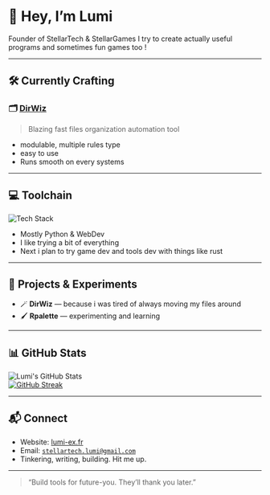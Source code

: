 # 👋 Hey, I’m Lumi 
Founder of StellarTech & StellarGames
I try to create actually useful programs and sometimes fun games too !

---

## 🛠️ Currently Crafting

### 🗂️ [DirWiz](https://github.com/lumi2ex/DirWiz)
> Blazing fast files organization automation tool

- modulable, multiple rules type
- easy to use
- Runs smooth on every systems

---

## 💻 Toolchain

![Tech Stack](https://skillicons.dev/icons?i=python,html,css,js,java)

- Mostly Python & WebDev
- I like trying a bit of everything
- Next i plan to try game dev and tools dev with things like rust

---

## 🔧 Projects & Experiments

- 🪄 **DirWiz** — because i was tired of always moving my files around
- 🖌️ **Rpalette**  — experimenting and learning

---

## 📊 GitHub Stats

![Lumi's GitHub Stats](https://github-readme-stats.vercel.app/api?username=lumi2ex&show_icons=true&theme=tokyonight&hide_rank=false) <br>
[![GitHub Streak](https://streak-stats.demolab.com?user=Lumi2Ex&theme=dark&hide_border=true)](https://git.io/streak-stats)

---

## 📬 Connect

- Website: [lumi-ex.fr](http://lumi-ex.fr)  
- Email: [`stellartech.lumi@gmail.com`](mailto:stellartech.lumi@gmail.com)  
- Tinkering, writing, building. Hit me up.

---

> “Build tools for future-you. They’ll thank you later.”

